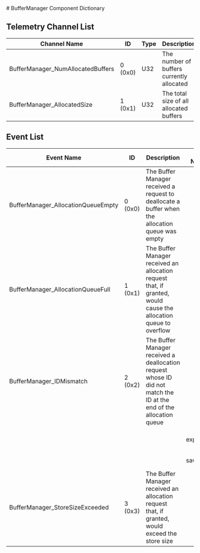 <title>BufferManager Component Dictionary</title>
# BufferManager Component Dictionary


## Telemetry Channel List

|Channel Name|ID|Type|Description|
|---|---|---|---|
|BufferManager_NumAllocatedBuffers|0 (0x0)|U32|The number of buffers currently allocated|
|BufferManager_AllocatedSize|1 (0x1)|U32|The total size of all allocated buffers|

## Event List

|Event Name|ID|Description|Arg Name|Arg Type|Arg Size|Description
|---|---|---|---|---|---|---|
|BufferManager_AllocationQueueEmpty|0 (0x0)|The Buffer Manager received a request to deallocate a buffer when the allocation queue was empty| | | | |
|BufferManager_AllocationQueueFull|1 (0x1)|The Buffer Manager received an allocation request that, if granted, would cause the allocation queue to overflow| | | | |
|BufferManager_IDMismatch|2 (0x2)|The Buffer Manager received a deallocation request whose ID did not match the ID at the end of the allocation queue| | | | |
| | | |expected|U32||The expected ID value|    
| | | |saw|U32||The ID value seen|    
|BufferManager_StoreSizeExceeded|3 (0x3)|The Buffer Manager received an allocation request that, if granted, would exceed the store size| | | | |

